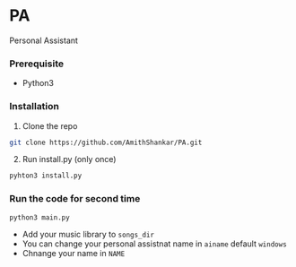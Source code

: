 # PA
Personal Assistant
### Prerequisite
* Python3

### Installation
1. Clone the repo
  ```sh
  git clone https://github.com/AmithShankar/PA.git
  ```
2. Run install.py (only once)
  ```sh
  pyhton3 install.py
  ```

   
### Run the code for second time
   ```sh
   python3 main.py
   ```

* Add your music library to `songs_dir`
* You can change your personal assistnat name in `ainame` default `windows`
* Chnange your name in `NAME`
